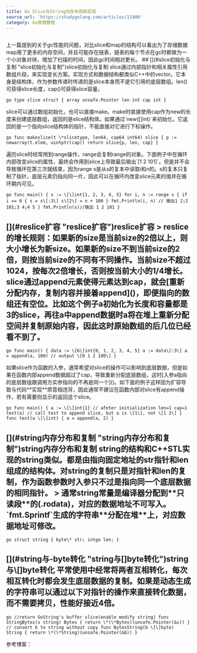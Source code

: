 ```yaml
---
title: Go Slice与String内存布局和实现
source_url: 'https://studygolang.com/articles/11980'
category: Go原理教程
---
```

```

```
 上一篇提到的关于gc性能的问题，对比slice和map的结构可以看出为了存储数据map用了更多的内存空间，并且可能存在链表，链表的每个节点在gc时都做为一个小对象对待，增加了扫描的时间，因此gc时间相对更长。 ## \[\](#slice初始化与复制 "slice初始化与复制")slice初始化与复制 slice通过内部指针和相关属性引用数组片段，来实现变长方案。实现方式和数据结构都类似C++中的vector。它本身是结构体，作为参数传递时传递的是slice本身而不是它引用的底层数组。len()可获得slice长度，cap()可获得slice容量。 
```
go type slice struct { array unsafe.Pointer len int cap int } 
```
 slice可以通过数组初始化，也可以直接make。make时直接使用cap作为new的长度来创建底层数组，返回的是slice结构体。如果通过\`new(\[\]int)\`来初始化，它返回的是一个指向slice结构体的指针，不能直接对它进行下标操作。 
```
go func makeslice(t \*slicetype, len64, cap64 int64) slice { p := newarray(t.elem, uintptr(cap)) return slice{p, len, cap} } 
```
 遍历slice时经常用到range操作，range会复制range的对象。下面例子中在循环内部改变slice的属性，最终会作用到slice上导致最后输出\`\[1 2 101\]\`。但是并不会导致循环在第三次就结束，因为range s是从s的复本中读取i和n的。s的复本只复制了指针，底层元素仍指向同一片，因此可以在循环内改变slice元素的值并在循环期内可见。 
```
go func main() { s := \[\]int{1, 2, 3, 4, 5} for i, n := range s { if i == 0 { s = s\[:3\] s\[2\] = n + 100 } fmt.Println(i, n) // 输出1 2;2 101;3 4;4 5 } fmt.Println(s)//输出 1 2 101 } 
```
 ## \[\](#reslice扩容 "reslice扩容")reslice扩容 > reslice的增长规则：如果新的size是当前size的2倍以上，则大小增长为新size。如果新的size不到当前size的2倍，则按当前size的不同有不同操作。当前size不超过1024，按每次2倍增长，否则按当前大小的1/4增长。 slice通过append元素使得元素达到cap，就会\[重新分配内存，复制内容并接着append\]()，即便指向的数组还有空位。比如这个例子a初始化为长度和容量都是3的slice，再往a中append数据时a将在堆上重新分配空间并复制原始内容，因此这时原始数组的后几位已经看不到了。 
```
go func main() { data := \[6\]int{0, 1, 2, 3, 4, 5} a := data\[:3\] a = append(a, 100) // output \[0 1 2 100\] } 
```
 如果slice作为函数的入参，通常希望对slice的操作可以影响到底层数据，但是如果在函数内部append数据超过了cap，导致重新分配底层数组，这时\[入参a指向的底层数组跟调用方实参指向的不再是同一个\]()。如下面的例子这样因为扩容导致与代码\*\*实现\*\*原意相违背，因此通常不建议在函数内部对slice有append操作，若有需要则显示的返回这个slice。 
```
go func main() { a := \[\]int{1} // afeter initialization len=1 cap=1 test(a) // call test to append slice, but a is \[1\], not \[1 2\] } func test(a \[\]int) { a = append(a, 2) } 
```
 ## \[\](#string内存分布和复制 "string内存分布和复制")string内存分布和复制 string的结构和C++STL实现的string类似。都是由指向固定地址的str指针和len组成的结构体。对string的复制只是对指针和len的复制，作为函数参数时入参只不过是指向同一个底层数据的相同指针。 > 通常string常量是编译器分配到\*\*只读段\*\*的(.rodata)，对应的数据地址不可写入。\`fmt.Sprintf\`生成的字符串\*\*分配在堆\*\*上，对应数据地址可修改。 
```
go struct string { byte\* str; intgo len; } 
```
 ## \[\](#string与-byte转化 "string与\[\]byte转化")string与\\\[\]byte转化 平常使用中经常将两者互相转化，每次相互转化时都会发生底层数据的复制。如果是动态生成的字符串可以通过以下对指针的操作来直接转化数据，而不需要拷贝，性能好接近4倍。 
```
go //return GoString's buffer slice(enable modify string) func StringBytes(s string) Bytes { return \*(\*Bytes)(unsafe.Pointer(&s)) } // convert b to string without copy func BytesString(b \[\]byte) String { return \*(\*String)(unsafe.Pointer(&b)) } 
```
 参考博客：
